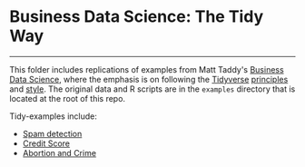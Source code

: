 # Business Data Science: The Tidy Way

---

This folder includes replications of examples from Matt Taddy's [Business Data Science](https://www.amazon.com/Business-Data-Science-Combining-Accelerate/dp/1260452778), where the emphasis is on following the [Tidyverse](https://www.tidyverse.org) [principles](https://principles.tidyverse.org) and [style](https://style.tidyverse.org).  The original data and R scripts are in the `examples` directory that is located at the root of this repo.

Tidy-examples include:

+ [Spam detection](https://raw.githack.com/TaddyLab/BDS/master/notebooks/tidy-examples/spam/spam.html)  
+ [Credit Score](https://raw.githack.com/TaddyLab/BDS/master/notebooks/tidy-examples/credit/credit.html)
+ [Abortion and Crime](https://raw.githack.com/TaddyLab/BDS/master/notebooks/tidy-examples/abortion/abortion.html)

